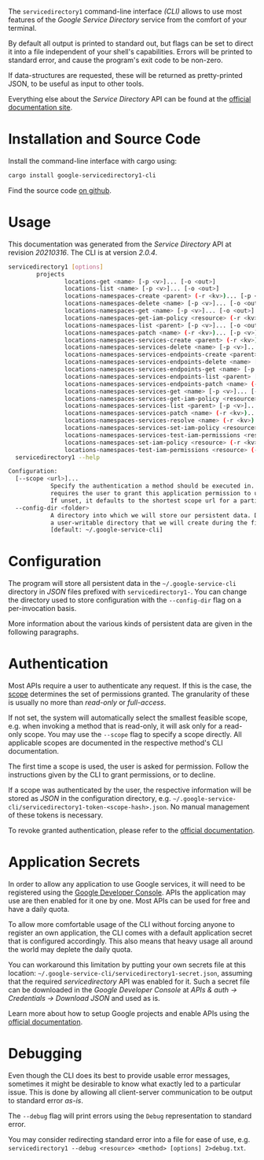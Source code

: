 <!---
DO NOT EDIT !
This file was generated automatically from 'src/mako/cli/README.md.mako'
DO NOT EDIT !
-->
The `servicedirectory1` command-line interface *(CLI)* allows to use most features of the *Google Service Directory* service from the comfort of your terminal.

By default all output is printed to standard out, but flags can be set to direct it into a file independent of your shell's
capabilities. Errors will be printed to standard error, and cause the program's exit code to be non-zero.

If data-structures are requested, these will be returned as pretty-printed JSON, to be useful as input to other tools.

Everything else about the *Service Directory* API can be found at the
[official documentation site](https://cloud.google.com/service-directory).

# Installation and Source Code

Install the command-line interface with cargo using:

```bash
cargo install google-servicedirectory1-cli
```

Find the source code [on github](https://github.com/Byron/google-apis-rs/tree/main/gen/servicedirectory1-cli).

# Usage

This documentation was generated from the *Service Directory* API at revision *20210316*. The CLI is at version *2.0.4*.

```bash
servicedirectory1 [options]
        projects
                locations-get <name> [-p <v>]... [-o <out>]
                locations-list <name> [-p <v>]... [-o <out>]
                locations-namespaces-create <parent> (-r <kv>)... [-p <v>]... [-o <out>]
                locations-namespaces-delete <name> [-p <v>]... [-o <out>]
                locations-namespaces-get <name> [-p <v>]... [-o <out>]
                locations-namespaces-get-iam-policy <resource> (-r <kv>)... [-p <v>]... [-o <out>]
                locations-namespaces-list <parent> [-p <v>]... [-o <out>]
                locations-namespaces-patch <name> (-r <kv>)... [-p <v>]... [-o <out>]
                locations-namespaces-services-create <parent> (-r <kv>)... [-p <v>]... [-o <out>]
                locations-namespaces-services-delete <name> [-p <v>]... [-o <out>]
                locations-namespaces-services-endpoints-create <parent> (-r <kv>)... [-p <v>]... [-o <out>]
                locations-namespaces-services-endpoints-delete <name> [-p <v>]... [-o <out>]
                locations-namespaces-services-endpoints-get <name> [-p <v>]... [-o <out>]
                locations-namespaces-services-endpoints-list <parent> [-p <v>]... [-o <out>]
                locations-namespaces-services-endpoints-patch <name> (-r <kv>)... [-p <v>]... [-o <out>]
                locations-namespaces-services-get <name> [-p <v>]... [-o <out>]
                locations-namespaces-services-get-iam-policy <resource> (-r <kv>)... [-p <v>]... [-o <out>]
                locations-namespaces-services-list <parent> [-p <v>]... [-o <out>]
                locations-namespaces-services-patch <name> (-r <kv>)... [-p <v>]... [-o <out>]
                locations-namespaces-services-resolve <name> (-r <kv>)... [-p <v>]... [-o <out>]
                locations-namespaces-services-set-iam-policy <resource> (-r <kv>)... [-p <v>]... [-o <out>]
                locations-namespaces-services-test-iam-permissions <resource> (-r <kv>)... [-p <v>]... [-o <out>]
                locations-namespaces-set-iam-policy <resource> (-r <kv>)... [-p <v>]... [-o <out>]
                locations-namespaces-test-iam-permissions <resource> (-r <kv>)... [-p <v>]... [-o <out>]
  servicedirectory1 --help

Configuration:
  [--scope <url>]...
            Specify the authentication a method should be executed in. Each scope
            requires the user to grant this application permission to use it.
            If unset, it defaults to the shortest scope url for a particular method.
  --config-dir <folder>
            A directory into which we will store our persistent data. Defaults to
            a user-writable directory that we will create during the first invocation.
            [default: ~/.google-service-cli]

```

# Configuration

The program will store all persistent data in the `~/.google-service-cli` directory in *JSON* files prefixed with `servicedirectory1-`.  You can change the directory used to store configuration with the `--config-dir` flag on a per-invocation basis.

More information about the various kinds of persistent data are given in the following paragraphs.

# Authentication

Most APIs require a user to authenticate any request. If this is the case, the [scope][scopes] determines the 
set of permissions granted. The granularity of these is usually no more than *read-only* or *full-access*.

If not set, the system will automatically select the smallest feasible scope, e.g. when invoking a
method that is read-only, it will ask only for a read-only scope. 
You may use the `--scope` flag to specify a scope directly. 
All applicable scopes are documented in the respective method's CLI documentation.

The first time a scope is used, the user is asked for permission. Follow the instructions given 
by the CLI to grant permissions, or to decline.

If a scope was authenticated by the user, the respective information will be stored as *JSON* in the configuration
directory, e.g. `~/.google-service-cli/servicedirectory1-token-<scope-hash>.json`. No manual management of these tokens
is necessary.

To revoke granted authentication, please refer to the [official documentation][revoke-access].

# Application Secrets

In order to allow any application to use Google services, it will need to be registered using the 
[Google Developer Console][google-dev-console]. APIs the application may use are then enabled for it
one by one. Most APIs can be used for free and have a daily quota.

To allow more comfortable usage of the CLI without forcing anyone to register an own application, the CLI
comes with a default application secret that is configured accordingly. This also means that heavy usage
all around the world may deplete the daily quota.

You can workaround this limitation by putting your own secrets file at this location: 
`~/.google-service-cli/servicedirectory1-secret.json`, assuming that the required *servicedirectory* API 
was enabled for it. Such a secret file can be downloaded in the *Google Developer Console* at 
*APIs & auth -> Credentials -> Download JSON* and used as is.

Learn more about how to setup Google projects and enable APIs using the [official documentation][google-project-new].


# Debugging

Even though the CLI does its best to provide usable error messages, sometimes it might be desirable to know
what exactly led to a particular issue. This is done by allowing all client-server communication to be 
output to standard error *as-is*.

The `--debug` flag will print errors using the `Debug` representation to standard error.

You may consider redirecting standard error into a file for ease of use, e.g. `servicedirectory1 --debug <resource> <method> [options] 2>debug.txt`.


[scopes]: https://developers.google.com/+/api/oauth#scopes
[revoke-access]: http://webapps.stackexchange.com/a/30849
[google-dev-console]: https://console.developers.google.com/
[google-project-new]: https://developers.google.com/console/help/new/